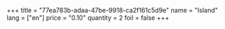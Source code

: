 +++
title = "77ea783b-adaa-47be-9918-ca2f161c5d9e"
name = "Island"
lang = ["en"]
price = "0.10"
quantity = 2
foil = false
+++
